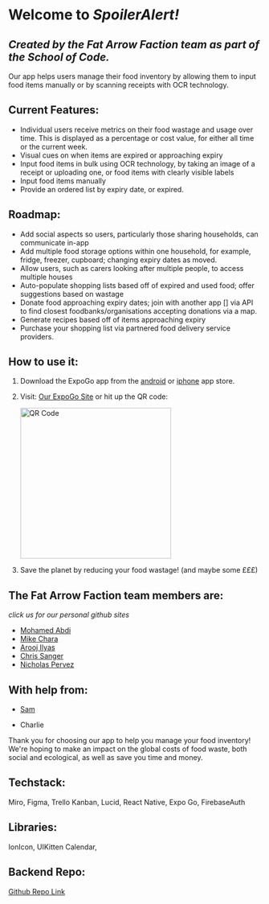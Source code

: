 # Welcome to _SpoilerAlert!_

## _Created by the Fat Arrow Faction team as part of the School of Code._

Our app helps users manage their food inventory by allowing them to input food items manually or by scanning receipts with OCR technology.

## Current Features:

- Individual users receive metrics on their food wastage and usage over time. This is displayed as a percentage or cost value, for either all time or the current week.
- Visual cues on when items are expired or approaching expiry
- Input food items in bulk using OCR technology, by taking an image of a receipt or uploading one, or food items with clearly visible labels
- Input food items manually
- Provide an ordered list by expiry date, or expired.

## Roadmap:

- Add social aspects so users, particularly those sharing households, can communicate in-app
- Add multiple food storage options within one household, for example, fridge, freezer, cupboard; changing expiry dates as moved.
- Allow users, such as carers looking after multiple people, to access multiple houses
- Auto-populate shopping lists based off of expired and used food; offer suggestions based on wastage
- Donate food approaching expiry dates; join with another app [] via API to find closest foodbanks/organisations accepting donations via a map.
- Generate recipes based off of items approaching expiry
- Purchase your shopping list via partnered food delivery service providers.

## How to use it:

1. Download the ExpoGo app from the [android](https://play.google.com/store/apps/details?id=host.exp.exponent) or [iphone](https://apps.apple.com/app/apple-store/id982107779) app store.
2. Visit: [Our ExpoGo Site](https://expo.dev/@fat_arrow_faction/SpoilerAlert?serviceType=classic&distribution=expo-go) or hit up the QR code:

   <img src="https://qr.expo.dev/expo-go?owner=fat_arrow_faction&slug=SpoilerAlert&releaseChannel=default&host=exp.host" alt="QR Code" title="QR for SpoilerAlert" height="300"/>

3. Save the planet by reducing your food wastage! (and maybe some £££)

## The Fat Arrow Faction team members are:

_click us for our personal github sites_

- [Mohamed Abdi](https://github.com/Mohamed1104)
- [Mike Chara](https://github.com/MikeChara)
- [Arooj Ilyas](https://github.com/arooj-ilyas)
- [Chris Sanger](https://github.com/C0dingChris)
- [Nicholas Pervez](https://github.com/nicholaspervez)

## With help from:

- [Sam](https://github.com/cadbury-sdmjc)

* Charlie

Thank you for choosing our app to help you manage your food inventory! We're hoping to make an impact on the global costs of food waste, both social and ecological, as well as save you time and money.

## Techstack:

Miro, Figma, Trello Kanban, Lucid, React Native, Expo Go, FirebaseAuth

## Libraries:

IonIcon, UIKitten Calendar,

## Backend Repo:

[Github Repo Link](https://github.com/SchoolOfCode/bc13_final-project_back-end-fatarrowfaction)
